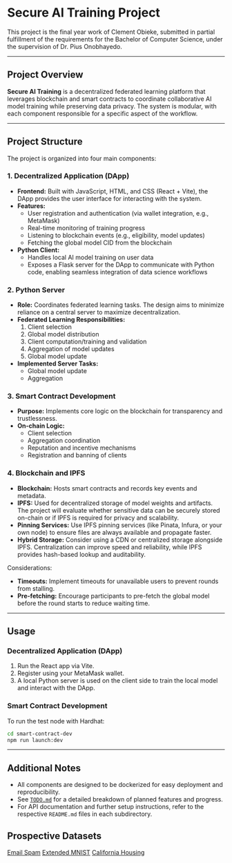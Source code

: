 # Secure AI Training Project

This project is the final year work of Clement Obieke, submitted in partial fulfillment of the requirements for the Bachelor of Computer Science, under the supervision of Dr. Pius Onobhayedo.

---

## Project Overview

**Secure AI Training** is a decentralized federated learning platform that leverages blockchain and smart contracts to coordinate collaborative AI model training while preserving data privacy. The system is modular, with each component responsible for a specific aspect of the workflow.

---

## Project Structure

The project is organized into four main components:

### 1. Decentralized Application (DApp)
- **Frontend:** Built with JavaScript, HTML, and CSS (React + Vite), the DApp provides the user interface for interacting with the system.
- **Features:**
  - User registration and authentication (via wallet integration, e.g., MetaMask)
  - Real-time monitoring of training progress
  - Listening to blockchain events (e.g., eligibility, model updates)
  - Fetching the global model CID from the blockchain
- **Python Client:**
  - Handles local AI model training on user data
  - Exposes a Flask server for the DApp to communicate with Python code, enabling seamless integration of data science workflows

### 2. Python Server
- **Role:** Coordinates federated learning tasks. The design aims to minimize reliance on a central server to maximize decentralization.
- **Federated Learning Responsibilities:**
  1. Client selection
  2. Global model distribution
  3. Client computation/training and validation
  4. Aggregation of model updates
  5. Global model update
- **Implemented Server Tasks:**
  - Global model update
  - Aggregation

### 3. Smart Contract Development
- **Purpose:** Implements core logic on the blockchain for transparency and trustlessness.
- **On-chain Logic:**
  - Client selection
  - Aggregation coordination
  - Reputation and incentive mechanisms
  - Registration and banning of clients

### 4. Blockchain and IPFS
- **Blockchain:** Hosts smart contracts and records key events and metadata.
- **IPFS:** Used for decentralized storage of model weights and artifacts. The project will evaluate whether sensitive data can be securely stored on-chain or if IPFS is required for privacy and scalability.
- **Pinning Services:** Use IPFS pinning services (like Pinata, Infura, or your own node) to ensure files are always available and propagate faster.
- **Hybrid Storage:** Consider using a CDN or centralized storage alongside IPFS. Centralization can improve speed and reliability, while IPFS provides hash-based lookup and auditability.

Considerations:
- **Timeouts:** Implement timeouts for unavailable users to prevent rounds from stalling.
- **Pre-fetching:** Encourage participants to pre-fetch the global model before the round starts to reduce waiting time.
---

## Usage

### Decentralized Application (DApp)

1. Run the React app via Vite.
2. Register using your MetaMask wallet.
3. A local Python server is used on the client side to train the local model and interact with the DApp.

### Smart Contract Development

To run the test node with Hardhat:

```bash
cd smart-contract-dev
npm run launch:dev
```

---

## Additional Notes

- All components are designed to be dockerized for easy deployment and reproducibility.
- See [`TODO.md`](TODO.md) for a detailed breakdown of planned features and progress.
- For API documentation and further setup instructions, refer to the respective `README.md` files in each subdirectory.

## Prospective Datasets

[Email Spam](https://www.kaggle.com/datasets/purusinghvi/email-spam-classification-dataset)
[Extended MNIST](https://www.kaggle.com/datasets/crawford/emnist)
[California Housing](https://www.kaggle.com/datasets/camnugent/california-housing-prices)